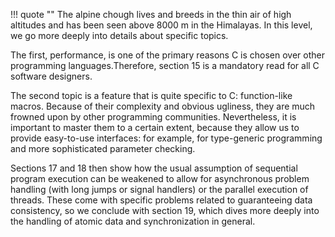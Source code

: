!!! quote ""
    The alpine chough lives and breeds in the thin air of high altitudes and has been seen above 8000 m in the Himalayas. In this level, we go more deeply into details about specific topics. 


The first, performance, is one of the primary reasons C is chosen over other programming languages.Therefore, section 15 is a mandatory read for all C software designers.

The second topic is a feature that is quite specific to C: function-like macros. Because of their complexity and obvious ugliness, they are much frowned upon by other programming communities. Nevertheless, it is important to master them to a certain extent, because they allow us to provide easy-to-use interfaces: for example, for type-generic programming and more sophisticated parameter checking.

Sections 17 and 18 then show how the usual assumption of sequential program execution can be weakened to allow for asynchronous problem handling (with long jumps or signal handlers) or the parallel execution of threads. These come with specific problems related to guaranteeing data consistency, so we conclude with section 19, which dives more deeply into the handling of atomic data and synchronization in general.